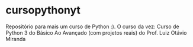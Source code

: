 # cursopythonyt
Repositório para mais um curso de Python :). O curso da vez: Curso de Python 3 do Básico Ao Avançado (com projetos reais) do Prof. Luiz Otávio Miranda

